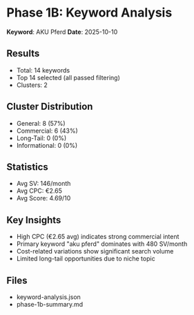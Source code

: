 # Phase 1B: Keyword Analysis

**Keyword**: AKU Pferd
**Date**: 2025-10-10

## Results
- Total: 14 keywords
- Top 14 selected (all passed filtering)
- Clusters: 2

## Cluster Distribution
- General: 8 (57%)
- Commercial: 6 (43%)
- Long-Tail: 0 (0%)
- Informational: 0 (0%)

## Statistics
- Avg SV: 146/month
- Avg CPC: €2.65
- Avg Score: 4.69/10

## Key Insights
- High CPC (€2.65 avg) indicates strong commercial intent
- Primary keyword "aku pferd" dominates with 480 SV/month
- Cost-related variations show significant search volume
- Limited long-tail opportunities due to niche topic

## Files
- keyword-analysis.json
- phase-1b-summary.md
